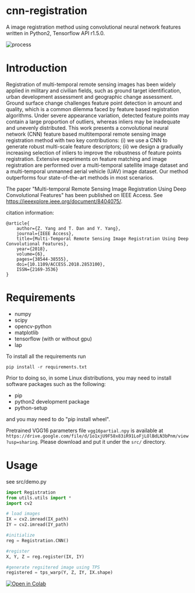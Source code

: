 # cnn-registration
A image registration method using convolutional neural network features written in Python2, Tensorflow API r1.5.0.

![process](https://github.com/yzhq97/cnn-registration/raw/publish/img/process_comp.jpg)

# Introduction
Registration of multi-temporal remote sensing images has been widely applied in military and
civilian fields, such as ground target identification, urban development assessment and geographic change
assessment. Ground surface change challenges feature point detection in amount and quality, which is
a common dilemma faced by feature based registration algorithms. Under severe appearance variation,
detected feature points may contain a large proportion of outliers, whereas inliers may be inadequate
and unevenly distributed. This work presents a convolutional neural network (CNN) feature based multitemporal
remote sensing image registration method with two key contributions: (i) we use a CNN to generate
robust multi-scale feature descriptors; (ii) we design a gradually increasing selection of inliers to improve the
robustness of feature points registration. Extensive experiments on feature matching and image registration
are performed over a multi-temporal satellite image dataset and a multi-temporal unmanned aerial vehicle
(UAV) image dataset. Our method outperforms four state-of-the-art methods in most scenarios.


The paper "Multi-temporal Remote Sensing Image Registration Using Deep Convolutional Features" has been published on IEEE Access. See https://ieeexplore.ieee.org/document/8404075/.

citation information:
```
@article{
    author={Z. Yang and T. Dan and Y. Yang}, 
    journal={IEEE Access}, 
    title={Multi-Temporal Remote Sensing Image Registration Using Deep Convolutional Features}, 
    year={2018}, 
    volume={6}, 
    pages={38544-38555}, 
    doi={10.1109/ACCESS.2018.2853100}, 
    ISSN={2169-3536}
}
```

# Requirements

* numpy
* scipy
* opencv-python
* matplotlib
* tensorflow (with or without gpu)
* lap

To install all the requirements run
```
pip install -r requirements.txt
```
Prior to doing so, in some Linux distributions, you may need to install software packages such as the following:

* pip
* python2 development package
* python-setup

and you may need to do "pip install wheel".

Pretrained VGG16 parameters file `vgg16partial.npy` is available at `https://drive.google.com/file/d/1o1xjU9F58x83iR91LoFjLOlBdLN3bPnm/view?usp=sharing`.
Please download and put it under the `src/` directory.

# Usage
see src/demo.py
```python
import Registration
from utils.utils import *
import cv2

# load images
IX = cv2.imread(IX_path)
IY = cv2.imread(IY_path)

#initialize
reg = Registration.CNN()

#register
X, Y, Z = reg.register(IX, IY)

#generate regsitered image using TPS
registered = tps_warp(Y, Z, IY, IX.shape)
```

<a href="https://github.com/mberkay0/cnn-registration-with-regnet/blob/publish/cnn_registration_with_regnet.ipynb" target="_parent"><img src="https://colab.research.google.com/assets/colab-badge.svg" alt="Open in Colab"/></a>
